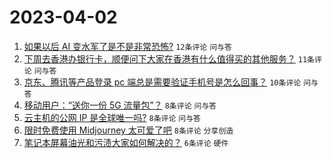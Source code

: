# 2023-04-02

1. [如果以后 AI 变水军了是不是非常恐怖?](https://www.v2ex.com/t/929113) `12条评论` `问与答`
1. [下周去香港办银行卡，顺便问下大家在香港有什么值得买的其他服务？](https://www.v2ex.com/t/929115) `11条评论` `问与答`
1. [京东、腾讯等产品登录 pc 端总是需要验证手机号是怎么回事？](https://www.v2ex.com/t/929108) `10条评论` `问与答`
1. [移动用户：“送你一份 5G 流量包”？](https://www.v2ex.com/t/929118) `8条评论` `问与答`
1. [云主机的公网 IP 是全球唯一吗?](https://www.v2ex.com/t/929112) `8条评论` `问与答`
1. [限时免费使用 Midjourney 太可爱了吧](https://www.v2ex.com/t/929104) `8条评论` `分享创造`
1. [笔记本屏幕油光和污渍大家如何解决的？](https://www.v2ex.com/t/929117) `6条评论` `硬件`
